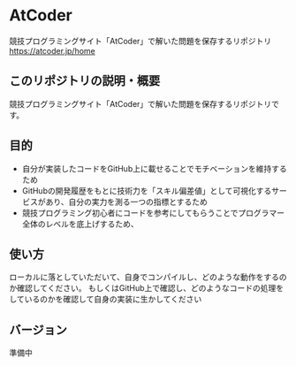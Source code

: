 # AtCoder
競技プログラミングサイト「AtCoder」で解いた問題を保存するリポジトリ  
https://atcoder.jp/home

## このリポジトリの説明・概要
競技プログラミングサイト「AtCoder」で解いた問題を保存するリポジトリです。

## 目的
- 自分が実装したコードをGitHub上に載せることでモチベーションを維持するため
- GitHubの開発履歴をもとに技術力を「スキル偏差値」として可視化するサービスがあり、自分の実力を測る一つの指標とするため
- 競技プログラミング初心者にコードを参考にしてもらうことでプログラマー全体のレベルを底上げするため、

## 使い方
ローカルに落としていただいて、自身でコンパイルし、どのような動作をするのか確認してください。
もしくはGitHub上で確認し、どのようなコードの処理をしているのかを確認して自身の実装に生かしてください

## バージョン
準備中
